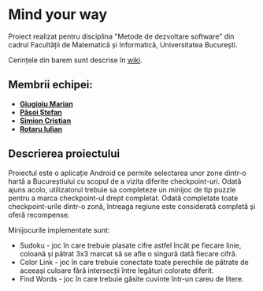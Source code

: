 # Mind your way
Proiect realizat pentru disciplina "Metode de dezvoltare software" din cadrul Facultății de Matematică și Informatică, Universitatea București.

Cerințele din barem sunt descrise în [wiki](wiki).

## Membrii echipei:
- **[Giugioiu Marian](https://github.com/MarianGiugioiu)**
- **[Pâsoi Ștefan](https://github.com/Pasoi-Stefan)**
- **[Simion Cristian](https://github.com/CristianSimion5)**
- **[Rotaru Iulian](https://github.com/iulianrotaru)**


## Descrierea proiectului
Proiectul este o aplicație Android ce permite selectarea unor zone dintr-o hartă a Bucureștiului cu scopul de a vizita diferite checkpoint-uri. Odată ajuns acolo, utilizatorul trebuie sa completeze un minijoc de tip puzzle pentru a marca checkpoint-ul drept completat. Odată completate toate checkpoint-urile dintr-o zonă, întreaga regiune este considerată completă și oferă recompense.

Minijocurile implementate sunt:
* Sudoku - joc în care trebuie plasate cifre astfel încât pe fiecare linie, coloană și pătrat 3x3 marcat să se afle o singură dată fiecare cifră.
* Color Link - joc în care trebuie conectate toate perechile de pătrate de aceeași culoare fără intersecții între legături colorate diferit.
* Find Words - joc în care trebuie găsite cuvinte într-un careu de litere.
